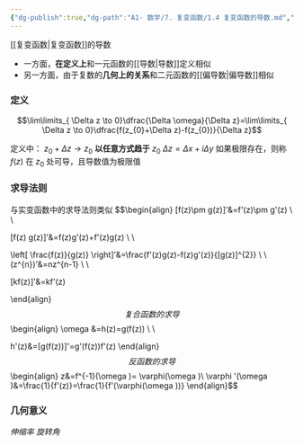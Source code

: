 ```yaml
---
{"dg-publish":true,"dg-path":"A1- 数学/7. 复变函数/1.4 复变函数的导数.md","permalink":"/A1- 数学/7. 复变函数/1.4 复变函数的导数/","dgPassFrontmatter":true,"noteIcon":"","created":"2024-07-04T18:21:51.000+08:00","updated":"2025-06-29T19:13:31.783+08:00"}
---
```


[[复变函数\|复变函数]]的导数
- 一方面，**在定义上**和一元函数的[[导数\|导数]]定义相似
- 另一方面，由于复数的**几何上的关系**和二元函数的[[偏导数\|偏导数]]相似

### 定义
$$\lim\limits_{ \Delta z \to 0}\dfrac{\Delta \omega}{\Delta z}=\lim\limits_{ \Delta z \to 0}\dfrac{f(z_{0}+\Delta z)-f(z_{0})}{\Delta z}$$


定义中： $z_{0}+\Delta z\to z_{0}$ **以任意方式趋于** $z_{0}$
$\Delta z=\Delta x+i\Delta y$
如果极限存在，则称 $f(z)$ 在 $z_{0}$ 处可导，且导数值为极限值

### 求导法则
与实变函数中的求导法则类似
$$\begin{align}
[f(z)\pm g(z)]'&=f'(z)\pm g'(z) \\ \\

[f(z) g(z)]'&=f(z)g'(z)+f'(z)g(z) \\ \\

\left[ \frac{f(z)}{g(z)} \right]'&=\frac{f'(z)g(z)-f(z)g'(z)}{[g(z)]^{2}} \\ \\
(z^{n})'&=nz^{n-1} \\ \\


[kf(z)]'&=kf'(z)

\end{align}$$
复合函数的求导
$$\begin{align}
\omega &=h(z)=g(f(z)) \\ \\

h'(z)&=[g(f(z))]'=g'(f(z))f'(z)
\end{align}$$
反函数的求导
$$\begin{align}
z&=f^{-1}(\omega )= \varphi(\omega )\\
\varphi '(\omega )&=\frac{1}{f'(z)}=\frac{1}{f'(\varphi(\omega ))}
\end{align}$$

### 几何意义
*伸缩率*
*旋转角*

